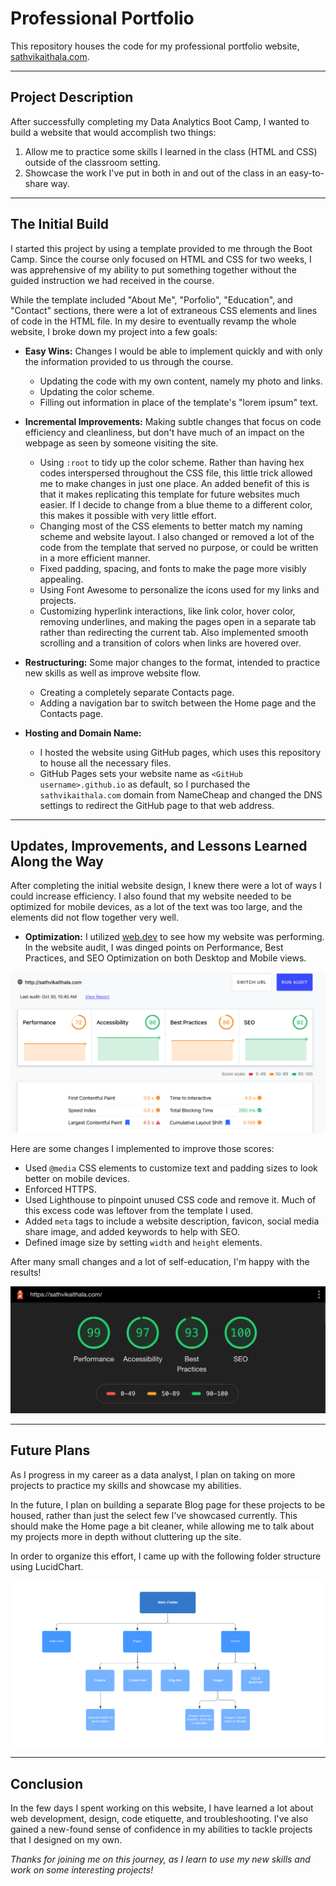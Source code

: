 # Professional Portfolio

This repository houses the code for my professional portfolio website, [sathvikaithala.com](https://sathvikaithala.com).

---

## Project Description

After successfully completing my Data Analytics Boot Camp, I wanted to build a website that would accomplish two things: 
  1) Allow me to practice some skills I learned in the class (HTML and CSS) outside of the classroom setting.
  2) Showcase the work I've put in both in and out of the class in an easy-to-share way.
  
---

## The Initial Build

I started this project by using a template provided to me through the Boot Camp. Since the course only focused on HTML and CSS for two weeks, I was apprehensive of my ability to put something together without the guided instruction we had received in the course.

While the template included "About Me", "Porfolio", "Education", and "Contact" sections, there were a lot of extraneous CSS elements and lines of code in the HTML file. In my desire to eventually revamp the whole website, I broke down my project into a few goals:

- <b>Easy Wins:</b> Changes I would be able to implement quickly and with only the information provided to us through the course.
  - Updating the code with my own content, namely my photo and links.
  - Updating the color scheme.
  - Filling out information in place of the template's "lorem ipsum" text.
  
- <b>Incremental Improvements:</b> Making subtle changes that focus on code efficiency and cleanliness, but don't have much of an impact on the webpage as seen by someone visiting the site.
  - Using `:root` to tidy up the color scheme. Rather than having hex codes interspersed throughout the CSS file, this little trick allowed me to make changes in just one place. An added benefit of this is that it makes replicating this template for future websites much easier. If I decide to change from a blue theme to a different color, this makes it possible with very little effort.
  - Changing most of the CSS elements to better match my naming scheme and website layout. I also changed or removed a lot of the code from the template that served no purpose, or could be written in a more efficient manner.
  - Fixed padding, spacing, and fonts to make the page more visibly appealing.
  - Using Font Awesome to personalize the icons used for my links and projects.
  - Customizing hyperlink interactions, like link color, hover color, removing underlines, and making the pages open in a separate tab rather than redirecting the current tab. Also implemented smooth scrolling and a transition of colors when links are hovered over.
  
- <b>Restructuring:</b> Some major changes to the format, intended to practice new skills as well as improve website flow.  
  - Creating a completely separate Contacts page.
  - Adding a navigation bar to switch between the Home page and the Contacts page.
  
- <b>Hosting and Domain Name:</b>
  - I hosted the website using GitHub pages, which uses this repository to house all the necessary files.
  - GitHub Pages sets your website name as `<GitHub username>.github.io` as default, so I purchased the `sathvikaithala.com` domain from NameCheap and changed the DNS settings to redirect the GitHub page to that web address.
  
---

## Updates, Improvements, and Lessons Learned Along the Way

After completing the initial website design, I knew there were a lot of ways I could increase efficiency. I also found that my website needed to be optimized for mobile devices, as a lot of the text was too large, and the elements did not flow together very well. 

- <b>Optimization:</b> I utilized [web.dev](web.dev) to see how my website was performing. In the website audit, I was dinged points on Performance, Best Practices, and SEO Optimization on both Desktop and Mobile views. 

![web.dev Results](assets/images/projects/website/webdevinitial.png)

Here are some changes I implemented to improve those scores:
  - Used `@media` CSS elements to customize text and padding sizes to look better on mobile devices. 
  - Enforced HTTPS.
  - Used Lighthouse to pinpoint unused CSS code and remove it. Much of this excess code was leftover from the template I used.
  - Added `meta` tags to include a website description, favicon, social media share image, and added keywords to help with SEO.
  - Defined image size by setting `width` and `height` elements.


After many small changes and a lot of self-education, I'm happy with the results!


![Website performance results from Lighthouse](assets/images/projects/website/lighthouse.png)

---

## Future Plans

As I progress in my career as a data analyst, I plan on taking on more projects to practice my skills and showcase my abilities. 

In the future, I plan on building a separate Blog page for these projects to be housed, rather than just the select few I've showcased currently. This should make the Home page a bit cleaner, while allowing me to talk about my projects more in depth without cluttering up the site.

In order to organize this effort, I came up with the following folder structure using LucidChart.

![Folder Structure](assets/images/projects/website/websitestructure.png)

---

## Conclusion

In the few days I spent working on this website, I have learned a lot about web development, design, code etiquette, and troubleshooting. I've also gained a new-found sense of confidence in my abilities to tackle projects that I designed on my own.

<i>Thanks for joining me on this journey, as I learn to use my new skills and work on some interesting projects!</i>
